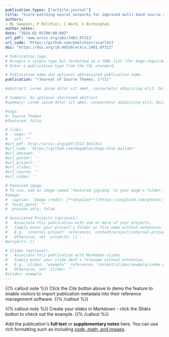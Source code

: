 ```yaml
---
publication_types: ["article-journal"]
title: "Score-matching neural networks for improved multi-band source separation"
authors:
- ML Sampson, P Melchior, C Ward, S Birmingham
author_notes:
date: "2024-02-01T00:00:00Z"
url_pdf: 'www.arxiv.org/abs/2401.07313'
url_code: 'https://github.com/pmelchior/scarlet2'
doi: "https://doi.org/10.48550/arXiv.2401.07313"

# Publication type.
# Accepts a single type but formatted as a YAML list (for Hugo requirements).
# Enter a publication type from the CSL standard.

# Publication name and optional abbreviated publication name.
publication: "*Journal of Source Themes, 1*(1)"

#abstract: Lorem ipsum dolor sit amet, consectetur adipiscing elit. Duis posuere tellus ac #convallis placerat. Proin tincidunt magna sed ex sollicitudin condimentum. Sed ac faucibus dolor, #scelerisque sollicitudin nisi. Cras purus urna, suscipit quis sapien eu, pulvinar tempor diam. #Quisque risus orci, mollis id ante sit amet, gravida egestas nisl. Sed ac tempus magna. Proin in #dui enim. Donec condimentum, sem id dapibus fringilla, tellus enim condimentum arcu, nec volutpat #est felis vel metus. Vestibulum sit amet erat at nulla eleifend gravida.

# Summary. An optional shortened abstract.
#summary: Lorem ipsum dolor sit amet, consectetur adipiscing elit. Duis posuere tellus ac convallis #placerat. Proin tincidunt magna sed ex sollicitudin condimentum.

#tags:
#- Source Themes
#featured: false

# links:
# - name: ""
#   url: ""
#url_pdf: http://arxiv.org/pdf/1512.04133v1
#url_code: 'https://github.com/HugoBlox/hugo-blox-builder'
#url_dataset: ''
#url_poster: ''
#url_project: ''
#url_slides: ''
#url_source: ''
#url_video: ''

# Featured image
# To use, add an image named `featured.jpg/png` to your page's folder. 
#image:
#  caption: 'Image credit: [**Unsplash**](https://unsplash.com/photos/jdD8gXaTZsc)'
#  focal_point: ""
#  preview_only: false

# Associated Projects (optional).
#   Associate this publication with one or more of your projects.
#   Simply enter your project's folder or file name without extension.
#   E.g. `internal-project` references `content/project/internal-project/index.md`.
#   Otherwise, set `projects: []`.
#projects: []

# Slides (optional).
#   Associate this publication with Markdown slides.
#   Simply enter your slide deck's filename without extension.
#   E.g. `slides: "example"` references `content/slides/example/index.md`.
#   Otherwise, set `slides: ""`.
#slides: example
---
```


{{% callout note %}}
Click the *Cite* button above to demo the feature to enable visitors to import publication metadata into their reference management software.
{{% /callout %}}

{{% callout note %}}
Create your slides in Markdown - click the *Slides* button to check out the example.
{{% /callout %}}

Add the publication's **full text** or **supplementary notes** here. You can use rich formatting such as including [code, math, and images](https://docs.hugoblox.com/content/writing-markdown-latex/).
